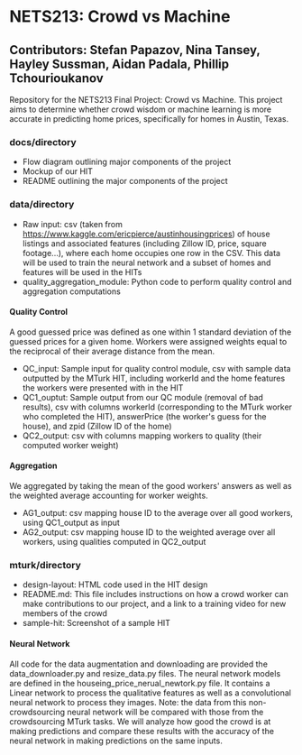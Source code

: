 # NETS213: Crowd vs Machine
## Contributors: Stefan Papazov, Nina Tansey, Hayley Sussman, Aidan Padala, Phillip Tchourioukanov
Repository for the NETS213 Final Project: Crowd vs Machine. This project aims to determine whether crowd wisdom or machine learning is more accurate in predicting home prices, specifically for homes in Austin, Texas.

### docs/directory
- Flow diagram outlining major components of the project
- Mockup of our HIT
- README outlining the major components of the project

### data/directory
- Raw input: csv (taken from https://www.kaggle.com/ericpierce/austinhousingprices) of house listings and associated features (including Zillow ID, price, square footage...), where each home occupies one row in the CSV. This data will be used to train the neural network and a subset of homes and features will be used in the HITs
- quality_aggregation_module: Python code to perform quality control and aggregation computations

#### Quality Control
A good guessed price was defined as one within 1 standard deviation of the guessed prices for a given home. Workers were assigned weights equal to the reciprocal of their average distance from the mean.

- QC_input: Sample input for quality control module, csv with sample data outputted by the MTurk HIT, including workerId and the home features the workers were presented with in the HIT
- QC1_ouptut: Sample output from our QC module (removal of bad results), csv with columns workerId (corresponding to the MTurk worker who completed the HIT), answerPrice (the worker's guess for the house), and zpid (Zillow ID of the home)
- QC2_output: csv with columns mapping workers to quality (their computed worker weight)

#### Aggregation
We aggregated by taking the mean of the good workers' answers as well as the weighted average accounting for worker weights.

- AG1_output: csv mapping house ID to the average over all good workers, using QC1_output as input
- AG2_output: csv mapping house ID to the weighted average over all workers, using qualities computed in QC2_output


### mturk/directory
- design-layout: HTML code used in the HIT design
- README.md: This file includes instructions on how a crowd worker can make contributions to our project, and a link to a training video for new members of the crowd
- sample-hit: Screenshot of a sample HIT

#### Neural Network
All code for the data augmentation and downloading are provided the data_downloader.py and resize_data.py files. The neural network models are defined in the houseing_price_nerual_newtork.py file. It contains a Linear network to process the qualitative features as well as a convolutional neural network to process they images. Note: the data from this non-crowdsourcing neural network will be compared with those from the crowdsourcing MTurk tasks. We will analyze how good the crowd is at making predictions and compare these results with the accuracy of the neural network in making predictions on the same inputs.
